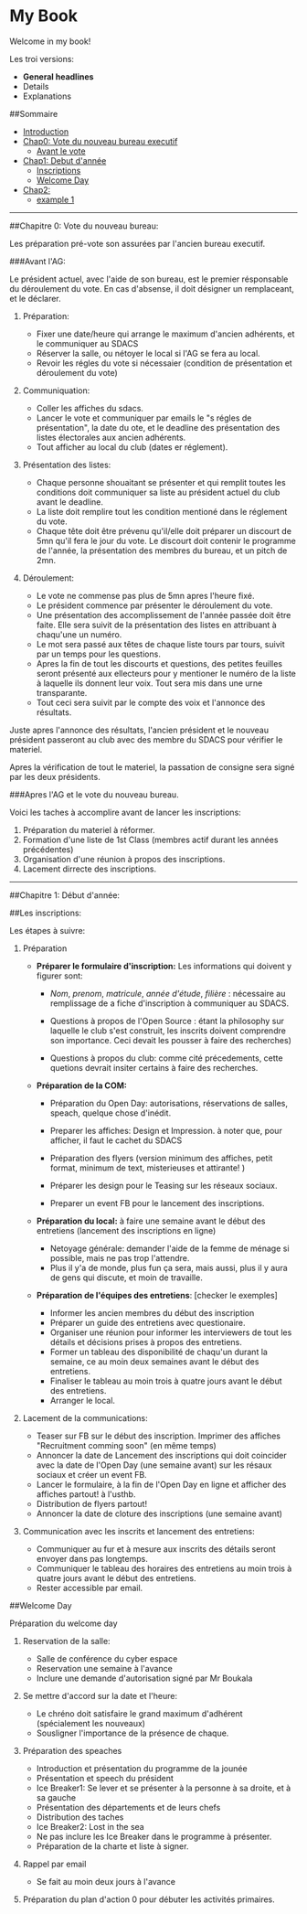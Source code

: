 # My Book

Welcome in my book!

Les troi versions:

- **General headlines**
- Details
- Explanations




##Sommaire

* [Introduction](intro.md)
* [Chap0: Vote du nouveau bureau executif](chap1/README.md)
	* [Avant le vote](chap0/preVote.md)
* [Chap1: Debut d'année](chap1/README.md)
	* [Inscriptions](chap1/inscriptions.md)
	* [Welcome Day](chap1/welcomeday.md)
* [Chap2: ](section2/README.md)
	* [example 1](section2/example1.md)


______________

##Chapitre 0: Vote du nouveau bureau:

Les préparation pré-vote son assurées par l'ancien bureau executif.

###Avant l'AG:

Le président actuel, avec l'aide de son bureau, est le premier résponsable du déroulement du vote. En cas d'absense, il doit désigner un remplaceant, et le déclarer.

1. Préparation:
	- Fixer une date/heure qui arrange le maximum d'ancien adhérents, et le communiquer au SDACS
	- Réserver la salle, ou nétoyer le local si l'AG se fera au local.
	- Revoir les régles du vote si nécessaier (condition de présentation et déroulement du vote)

2. Communiquation:
	- Coller les affiches du sdacs.
	- Lancer le vote et communiquer par emails le "s régles de présentation", la date du ote, et le deadline des présentation des listes électorales aux ancien adhérents.
	- Tout afficher au local du club (dates er réglement).

3. Présentation des listes:
	- Chaque personne shouaitant se présenter et qui remplit toutes les conditions doit communiquer sa liste au président actuel du club avant le deadline.
	- La liste doit remplire tout les condition mentioné dans le réglement du vote.
	- Chaque tête doit être prévenu qu'il/elle doit préparer un discourt de 5mn qu'il fera le jour du vote. Le discourt doit contenir le programme de l'année, la présentation des membres du bureau, et un pitch de 2mn.

3. Déroulement:
	- Le vote ne commense pas plus de 5mn apres l'heure fixé.
	- Le président commence par présenter le déroulement du vote.
	- Une présentation des accomplissement de l'année passée doit être faite. Elle sera suivit de la présentation des listes en attribuant à chaqu'une un numéro.
	- Le mot sera passé aux têtes de chaque liste tours par tours, suivit par un temps pour les questions.
	- Apres la fin de tout les discourts et questions, des petites feuilles seront présenté aux ellecteurs pour y mentioner le numéro de la liste à laquelle ils donnent leur voix. Tout sera mis dans une urne transparante.
	- Tout ceci sera suivit par le compte des voix et l'annonce des résultats.

Juste apres l'annonce des résultats, l'ancien président et le nouveau président passeront au club avec des membre du SDACS pour vérifier le materiel. 

Apres la vérification de tout le materiel, la passation de consigne sera signé par les deux présidents.



###Apres l'AG et le vote du nouveau bureau.

Voici les taches à accomplire avant de lancer les inscriptions:

1. Préparation du materiel à réformer.
3. Formation d'une liste de 1st Class (membres actif durant les années précédentes)
4. Organisation d'une réunion à propos des inscriptions.
2. Lacement dirrecte des inscriptions. 



______________

##Chapitre 1: Début d'année:

##Les inscriptions:

Les étapes à suivre:

1. Préparation

	- **Préparer le formulaire d'inscription:**
	Les informations qui doivent y figurer sont:
		- *Nom*, *prenom*, *matricule*, *année d'étude*, *filière* : nécessaire au remplissage de a fiche d'inscription à communiquer au SDACS.
	
		- Questions à propos de l'Open Source : étant la philosophy sur laquelle le club s'est construit, les inscrits doivent comprendre son importance. Ceci devait les pousser à faire des recherches)
		
		-  Questions à propos du club: comme cité précedements, cette quetions devrait insiter certains à faire des recherches.
	
	- **Préparation de la COM:**
		- Préparation du Open Day: autorisations, réservations de salles, speach, quelque chose d'inédit.
		- Preparer les affiches: Design et Impression. à noter que, pour afficher, il faut le cachet du SDACS
	
		- Préparation des flyers (version minimum des affiches, petit format, minimum de text, misterieuses et attirante! )

		- Préparer les design pour le Teasing sur les réseaux sociaux.

		- Preparer un event FB pour le lancement des inscriptions.

	- **Préparation du local:** à faire une semaine avant le début des entretiens (lancement des inscriptions en ligne)
		- Netoyage générale: demander l'aide de la femme de ménage si possible, mais ne pas trop l'attendre. 
		- Plus il y'a de monde, plus fun ça sera, mais aussi, plus il y aura de gens qui discute, et moin de travaille.
		
	- **Préparation de l'équipes des entretiens**: [checker le exemples] 
		- Informer les ancien membres du début des inscription
		- Préparer un guide des entretiens avec questionaire.
		- Organiser une réunion pour informer les interviewers de tout les détails et décisions prises à propos des entretiens.
		- Former un tableau des disponibilité de chaqu'un durant la semaine, ce au moin deux  semaines avant le début des entretiens.
		- Finaliser le tableau au moin trois à quatre jours avant le début des entretiens.
		- Arranger le local.

2. Lacement de la communications:
	- Teaser sur FB sur le début des inscription. Imprimer des affiches "Recruitment comming soon" (en même temps)
	- Annoncer la date de Lancement des inscriptions qui doit coincider avec la date de l'Open Day (une semaine avant) sur les résaux sociaux et créer un event FB.
	- Lancer le formulaire, à la fin de l'Open Day en ligne et afficher des affiches partout! à l'usthb.
	- Distribution de flyers partout!
	- Annoncer la date de cloture des inscriptions (une semaine avant)

3. Communication avec les inscrits et lancement des entretiens:
	- Communiquer au fur et à mesure aux inscrits des détails seront envoyer dans pas longtemps.
	- Communiquer le tableau des horaires des entretiens  au moin trois à quatre jours avant le début des entretiens.
	- Rester accessible par email.


	



##Welcome Day

Préparation du welcome day

1. Reservation de la salle:
	- Salle de conférence du cyber espace
	- Reservation une semaine à l'avance
	- Inclure une demande d'autorisation signé par Mr Boukala

2. Se mettre d'accord sur la date et l'heure:
	- Le chréno doit satisfaire le grand maximum d'adhérent (spécialement les nouveaux)
	- Sousligner l'importance de la présence de chaque. 

2. Préparation des speaches
	- Introduction et présentation du programme de la jounée
	- Présentation et speech du président
	- Ice Breaker1: Se lever et se présenter à la personne à sa droite, et à sa gauche
	- Présentation des départements et de leurs chefs
	- Distribution des taches
	- Ice Breaker2: Lost in the sea
	- Ne pas inclure les Ice Breaker dans le programme à présenter.
	- Préparation de la charte et liste à signer.
	
3. Rappel par email
 	- Se fait au moin deux jours à l'avance

4. Préparation du plan d'action 0 pour débuter les activités primaires.

